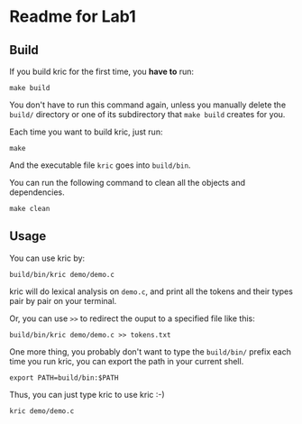 # Readme for Lab1

## Build

If you build kric for the first time, you **have to** run:

```shell
make build
```

You don't have to run this command again, unless you manually delete the `build/` directory or one of its subdirectory that `make build` creates for you.

Each time you want to build kric, just run:

```shell
make
```

And the executable file `kric` goes into `build/bin`.

You can run the following command to clean all the objects and dependencies.

```shell
make clean
```

## Usage

You can use kric by:

```shell
build/bin/kric demo/demo.c
```

kric will do lexical analysis on `demo.c`, and print all the tokens and their types pair by pair on your terminal.

Or, you can use `>>` to redirect the ouput to a specified file like this:

```shell
build/bin/kric demo/demo.c >> tokens.txt
```

One more thing, you probably don't want to type the `build/bin/` prefix each time you run kric, you can export the path in your current shell. 

```shell
export PATH=build/bin:$PATH
```

Thus, you can just type kric to use kric :-) 

```shell
kric demo/demo.c
```